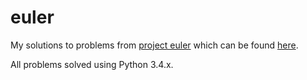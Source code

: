 # euler
My solutions to problems from [project euler](https://projecteuler.net/) which can be found [here](https://projecteuler.net/archives).

All problems solved using Python 3.4.x.
